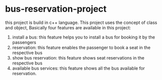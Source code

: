# bus-reservation-project
this project is build in c++ language.
This project uses the concept of class and object, Basically four features are available in this project:
1. install a bus: this feature helps you to install a bus for booking it by the passengers 
2. reservation: this feature enables the passenger to book a seat in the respective bus
3. show bus reservation: this feature shows seat reservations in the respective bus 
4. available bus services: this feature shows all the bus available for reservation.
